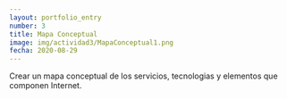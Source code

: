 ```yaml
---
layout: portfolio_entry
number: 3
title: Mapa Conceptual
image: img/actividad3/MapaConceptual1.png
fecha: 2020-08-29
---
```


Crear un mapa conceptual de los servicios, tecnologias y elementos que componen Internet.
